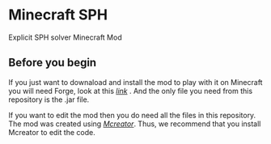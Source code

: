 # Minecraft SPH
Explicit SPH solver Minecraft Mod 

## Before you begin
If you just want to downaload and install the mod to play with it on Minecraft you will need Forge, look at this [*link*](https://youtu.be/71Co8ygepxo) .
And the only file you need from this repository is the .jar file. 


If you want to edit the mod then you do need all the files in this repository. The mod was created using [*Mcreator*](https://mcreator.net/). Thus, we recommend that you install Mcreator to edit the code. 
